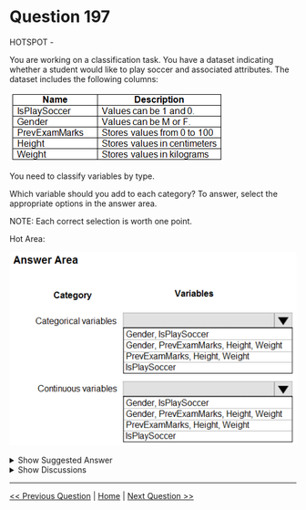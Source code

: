 # Question 197

HOTSPOT -

You are working on a classification task. You have a dataset indicating whether a student would like to play soccer and associated attributes. The dataset includes the following columns:

![Question Image](../images/q197_q_0017400001.png)

You need to classify variables by type.

Which variable should you add to each category? To answer, select the appropriate options in the answer area.

NOTE: Each correct selection is worth one point.

Hot Area:

![Question Image](../images/q197_q_0017500001.png)

<details>
  <summary>Show Suggested Answer</summary>

<img src="../images/q197_ans_0_0017600001.png" alt="Answer Image"><br>

<p>Reference:</p>
<p>https://www.edureka.co/blog/classification-algorithms/</p>

</details>

<details>
  <summary>Show Discussions</summary>

<blockquote><p><strong>SyedAunZaidi</strong> <code>(Wed 08 Jun 2022 06:37)</code> - <em>Upvotes: 23</em></p><p>The answer is correct.</p></blockquote>
<blockquote><p><strong>Stroml</strong> <code>(Tue 09 Aug 2022 16:11)</code> - <em>Upvotes: 18</em></p><p>Microsoft be like: ThErE aRe OnLy 2 GeNdErS!</p></blockquote>
<blockquote><p><strong>Pilo69100</strong> <code>(Sun 21 Jul 2024 11:26)</code> - <em>Upvotes: 1</em></p><p>I thinked about that MS is so inclusive !   ROFLCOPTER</p></blockquote>
<blockquote><p><strong>Zhubajie</strong> <code>(Sun 09 Oct 2022 09:24)</code> - <em>Upvotes: 2</em></p><p>hahahaha</p></blockquote>
<blockquote><p><strong>ljljljlj</strong> <code>(Mon 11 Jul 2022 14:01)</code> - <em>Upvotes: 6</em></p><p>On exam 2021/7/10</p></blockquote>
<blockquote><p><strong>azurecert2021</strong> <code>(Sat 25 Jun 2022 17:17)</code> - <em>Upvotes: 5</em></p><p>given answer is correct as
Categorical variable
Categorical variables contain a finite number of categories or distinct groups. Categorical data might not have a logical order. so here we have clear 2 distinct value for IsPlaySoccer and Gender.

Continuous variable
Continuous variables are numeric variables that have an infinite number of values between any two values. A continuous variable can be numeric or date/time. so here we have range of values for PrevExamMarks ,Height and Weight

Discrete variable
Discrete variables are numeric variables that have a countable number of values between any two values. A discrete variable is always numeric. For example, the number of customer complaints or the number of flaws or defects.</p></blockquote>

</details>

---

[<< Previous Question](question_196.md) | [Home](../index.md) | [Next Question >>](question_198.md)
